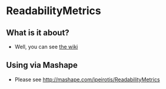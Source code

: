 ReadabilityMetrics
==================

## What is it about?

* Well, you can see [the wiki](https://github.com/ipeirotis/ReadabilityMetrics/wiki)

## Using via Mashape

* Please see http://mashape.com/ipeirotis/ReadabilityMetrics
